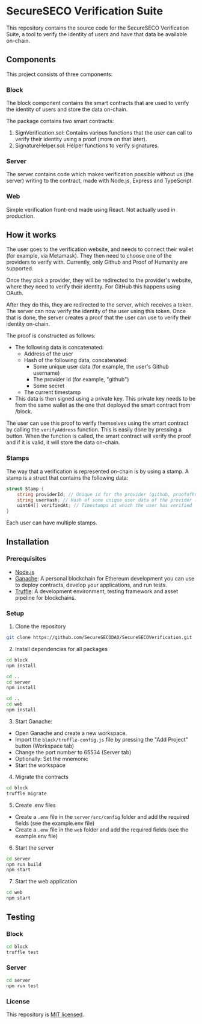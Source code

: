 # SecureSECO Verification Suite

This repository contains the source code for the SecureSECO Verification Suite, a tool to verify the identity of users and have that data be available on-chain.

## Components

This project consists of three components:

### Block

The block component contains the smart contracts that are used to verify the identity of users and store the data on-chain.

The package contains two smart contracts:

1. SignVerification.sol: Contains various functions that the user can call to verify their identity using a proof (more on that later).
2. SignatureHelper.sol: Helper functions to verify signatures.

### Server

The server contains code which makes verification possible without us (the server) writing to the contract, made with Node.js, Express and TypeScript.

### Web

Simple verification front-end made using React. Not actually used in production.

## How it works

The user goes to the verification website, and needs to connect their wallet (for example, via Metamask). They then need to choose one of the providers to verify with. Currently, only Github and Proof of Humanity are supported.

Once they pick a provider, they will be redirected to the provider's website, where they need to verify their identity. For GitHub this happens using OAuth.

After they do this, they are redirected to the server, which receives a token. The server can now verify the identity of the user using this token. Once that is done, the server creates a proof that the user can use to verify their identity on-chain.

The proof is constructed as follows:

- The following data is concatenated:
  - Address of the user
  - Hash of the following data, concatenated:
    - Some unique user data (for example, the user's Github username)
    - The provider id (for example, "github")
    - Some secret
  - The current timestamp
- This data is then signed using a private key. This private key needs to be from the same wallet as the one that deployed the smart contract from /block.

The user can use this proof to verify themselves using the smart contract by calling the `verifyAddress` function. This is easily done by pressing a button.
When the function is called, the smart contract will verify the proof and if it is valid, it will store the data on-chain.

### Stamps

The way that a verification is represented on-chain is by using a stamp. A stamp is a struct that contains the following data:

```c# but actually solidity
struct Stamp {
    string providerId; // Unique id for the provider (github, proofofhumanity, etc.)
    string userHash; // Hash of some unique user data of the provider (username, email, etc.)
    uint64[] verifiedAt; // Timestamps at which the user has verified
}
```

Each user can have multiple stamps.

## Installation

### Prerequisites

- [Node.js](https://nodejs.org/en/download/)
- [Ganache](https://www.trufflesuite.com/ganache): A personal blockchain for Ethereum development you can use to deploy contracts, develop your applications, and run tests.
- [Truffle](https://www.trufflesuite.com/truffle): A development environment, testing framework and asset pipeline for blockchains.

### Setup

1. Clone the repository

```bash
git clone https://github.com/SecureSECODAO/SecureSECOVerification.git
```

2. Install dependencies for all packages

```bash
cd block
npm install

cd ..
cd server
npm install

cd ..
cd web
npm install
```

3. Start Ganache:

- Open Ganache and create a new workspace.
- Import the `block/truffle-config.js` file by pressing the "Add Project" button (Workspace tab)
- Change the port number to 65534 (Server tab)
- Optionally: Set the mnemonic
- Start the workspace

4. Migrate the contracts

```bash
cd block
truffle migrate
```

5. Create .env files

- Create a `.env` file in the `server/src/config` folder and add the required fields (see the example.env file)
- Create a `.env` file in the `web` folder and add the required fields (see the example.env file)

6. Start the server

```bash
cd server
npm run build
npm start
```

7. Start the web application

```bash
cd web
npm start
```

## Testing

### Block

```bash
cd block
truffle test
```

### Server

```bash
cd server
npm run test
```

### License

This repository is [MIT licensed](./LICENSE).
